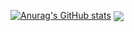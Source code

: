 [![Anurag's GitHub stats](https://github-readme-stats.vercel.app/api?username=aliaa80&theme=midnight-purple&show_icons=true&count_private=true)](https://github.com/anuraghazra/github-readme-stats)
<a href="https://github.com/anuraghazra/github-readme-stats">
  <img align="center" src="https://github-readme-stats.vercel.app/api?username=aliaa80&theme=midnight-purple&show_icons=true&count_private=true" />
</a>
